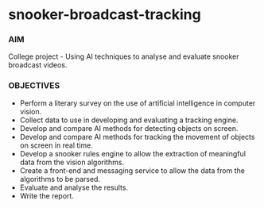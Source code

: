 # snooker-broadcast-tracking

### AIM ###

College project - Using AI techniques to analyse and evaluate snooker broadcast videos.

### OBJECTIVES ###

* Perform a literary survey on the use of artificial intelligence in computer vision.
* Collect data to use in developing and evaluating a tracking engine.
* Develop and compare AI methods for detecting objects on screen.
* Develop and compare AI methods for tracking the movement of objects on screen in real time.
* Develop a snooker rules engine to allow the extraction of meaningful data from the vision algorithms. 
* Create a front-end and messaging service to allow the data from the algorithms to be parsed.
* Evaluate and analyse the results.
* Write the report. 
